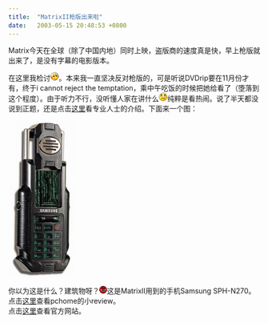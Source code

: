 ```yaml
---
title:  "MatrixII枪版出来啦"
date:   2003-05-15 20:48:53 +0800
---
```


Matrix今天在全球（除了中国内地）同时上映，盗版商的速度真是快，早上枪版就出来了，是没有字幕的电影版本。  

在这里我检讨![](/images/2011/smile/xiuse.gif)。本来我一直坚决反对枪版的，可是听说DVDrip要在11月份才有，终于i cannot reject the temptation，乘中午吃饭的时候把她给看了（堕落到这个程度）。由于听力不行，没听懂人家在讲什么![](/images/2011/smile/weiqu.gif)纯粹是看热闹。说了半天都没说到正题，还是点击[这里](http://bbs6.netease.com/ent/readboardthread.php?forumcode=18&postid=60340&all_threadpage=2&pageid=1)看专业人士的介绍。下面来一个图：  

![](/images/2011/matrix/matrixphone.jpg)  

你以为这是什么？建筑物呀？![](/images/2011/smile/qi.gif)这是MatrixII用到的手机Samsung SPH-N270。  
点击[这里](http://article.pchome.net/2003/05/09/9354.htm)查看pchome的小review。  
点击[这里](http://www.thematrixphone.com)查看官方网站。  


